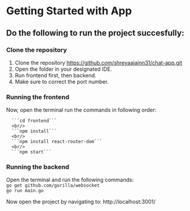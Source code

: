 # Getting Started with App

## Do the following to run the project succesfully:
   
   ### Clone the repository
   1. Clone the repository https://github.com/shreyaajainn31/chat-app.git 
   2. Open the folder in your designated IDE.
   3. Run frontend first, then backend.
   4. Make sure to correct the port number.

   ### Running the frontend
   Now, open the terminal run the commands in following order:
      
      ```cd frontend```
      <br/>
      ```npm install```
      <br/>
      ```npm install react-router-dom```
      <br/>
      ```npm start```


   ### Running the backend

   Open the terminal and run the following commands:
      <br/>
      ```go get github.com/gorilla/websocket```
      <br/>
      ```go run main.go```

  
   
   
Now open the project by navigating to: http://localhost:3001/